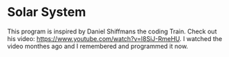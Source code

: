 # Solar System
This program is inspired by Daniel Shiffmans the coding Train.
Check out his video: https://www.youtube.com/watch?v=l8SiJ-RmeHU. 
I watched the video monthes ago and I remembered and programmed it now.
